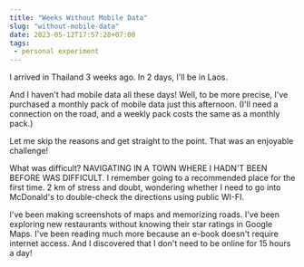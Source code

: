 ```yaml
---
title: "Weeks Without Mobile Data"
slug: "without-mobile-data"
date: 2023-05-12T17:57:28+07:00
tags:
 - personal experiment
---
```


I arrived in Thailand 3 weeks ago. In 2 days, I'll be in Laos.

And I haven't had mobile data all these days! Well, to be more precise, I've purchased a
monthly pack of mobile data just this afternoon. (I'll need a connection on the road, and
a weekly pack costs the same as a monthly pack.)

Let me skip the reasons and get straight to the point. That was an enjoyable challenge!

What was difficult? NAVIGATING IN A TOWN WHERE I HADN'T BEEN BEFORE WAS DIFFICULT. I
remember going to a recommended place for the first time. 2 km of stress and doubt,
wondering whether I need to go into McDonald's to double-check the directions using public
WI-FI.

I've been making screenshots of maps and memorizing roads. I've been exploring new
restaurants without knowing their star ratings in Google Maps. I've been reading much more
because an e-book doesn't require internet access. And I discovered that I don't need to
be online for 15 hours a day!
